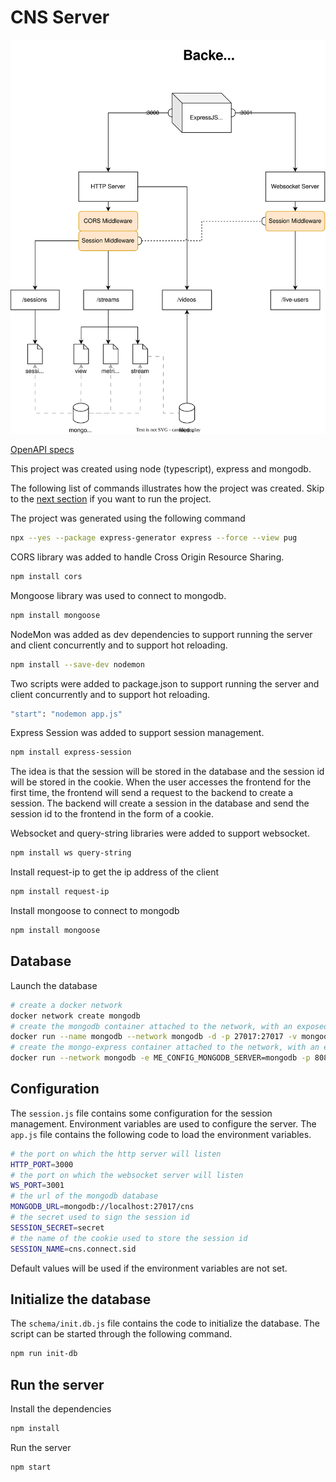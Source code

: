 # CNS Server

![architecture](docs/backend.svg)

[OpenAPI specs](docs/openapi.yaml)

This project was created using node (typescript), express and mongodb.

The following list of commands illustrates how the project was created.
Skip to the [next section](##run-the-server) if you want to run the project.

The project was generated using the following command
```bash
npx --yes --package express-generator express --force --view pug
```

CORS library was added to handle Cross Origin Resource Sharing.
```bash
npm install cors
```

Mongoose library was used to connect to mongodb.
```bash
npm install mongoose
```

NodeMon was added as dev dependencies to support running the server and client concurrently and to support hot reloading.
```bash
npm install --save-dev nodemon
```

Two scripts were added to package.json to support running the server and client concurrently and to support hot reloading.
```bash
"start": "nodemon app.js"
```

Express Session was added to support session management.
```bash
npm install express-session
```
The idea is that the session will be stored in the database and the session id will be stored in the cookie.
When the user accesses the frontend for the first time, the frontend will send a request to the backend to create a session.
The backend will create a session in the database and send the session id to the frontend in the form of a cookie.

Websocket and query-string libraries were added to support websocket.
```bash
npm install ws query-string
```

Install request-ip to get the ip address of the client
```bash
npm install request-ip
```

Install mongoose to connect to mongodb
```bash
npm install mongoose
```

## Database

Launch the database
```bash
# create a docker network
docker network create mongodb
# create the mongodb container attached to the network, with an exposed port and a mapped volume
docker run --name mongodb --network mongodb -d -p 27017:27017 -v mongodb-data:/data/db mongodb/mongodb-community-server
# create the mongo-express container attached to the network, with an exposed port
docker run --network mongodb -e ME_CONFIG_MONGODB_SERVER=mongodb -p 8081:8081 mongo-express
```

## Configuration

The `session.js` file contains some configuration for the session management.
Environment variables are used to configure the server. The `app.js` file contains the following code to load the environment variables.
```bash
# the port on which the http server will listen
HTTP_PORT=3000
# the port on which the websocket server will listen
WS_PORT=3001
# the url of the mongodb database
MONGODB_URL=mongodb://localhost:27017/cns
# the secret used to sign the session id
SESSION_SECRET=secret
# the name of the cookie used to store the session id
SESSION_NAME=cns.connect.sid
```
Default values will be used if the environment variables are not set.

## Initialize the database

The `schema/init.db.js` file contains the code to initialize the database.
The script can be started through the following command.
```bash
npm run init-db
```

## Run the server

Install the dependencies
```bash
npm install
```

Run the server
```bash
npm start
```
